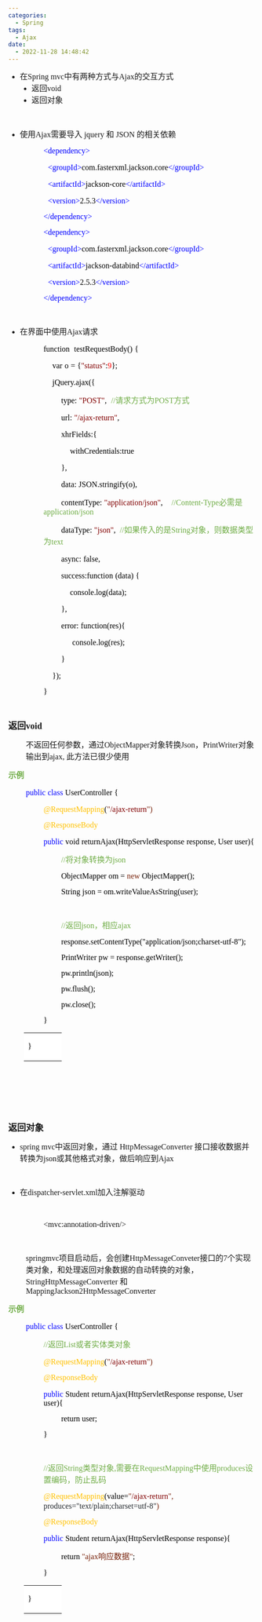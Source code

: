```yaml
---
categories:
  - Spring
tags:
  - Ajax
date:
  - 2022-11-28 14:48:42
---
```


<ul style="list-style-type:disc">
    <li><span style="font-size:12.0pt"><span style="font-family:&quot;Microsoft YaHei UI&quot;">在</span></span><span
            style="font-size:12.0pt"><span style="font-family:&quot;Comic Sans MS&quot;">Spring mvc</span></span><span
            style="font-size:12.0pt"><span style="font-family:&quot;Microsoft YaHei UI&quot;">中有两种方式与</span></span><span
            style="font-size:12.0pt"><span style="font-family:&quot;Comic Sans MS&quot;">Ajax</span></span><span
            style="font-size:12.0pt"><span style="font-family:&quot;Microsoft YaHei UI&quot;">的交互方式</span></span>
        <ul style="list-style-type:disc">
            <li><span style="font-size:12.0pt"><span
                        style="font-family:&quot;Microsoft YaHei UI&quot;">返回</span></span><span
                    style="font-size:12.0pt"><span style="font-family:&quot;Comic Sans MS&quot;">void</span></span></li>
            <li><span style="font-size:12.0pt"><span
                        style="font-family:&quot;Microsoft YaHei UI&quot;">返回对象</span></span></li>
        </ul>
    </li>
</ul>
<p><span style="font-size:12.0pt"><span style="font-family:&quot;Microsoft YaHei UI&quot;">&nbsp;</span></span></p>
<ul style="list-style-type:disc">
    <li><span style="font-size:12.0pt"><span style="font-family:&quot;Microsoft YaHei UI&quot;">使用</span></span><span
            style="font-size:12.0pt"><span style="font-family:&quot;Comic Sans MS&quot;">Ajax</span></span><span
            style="font-size:12.0pt"><span style="font-family:&quot;Microsoft YaHei UI&quot;">需要导入</span></span> <span
            style="font-size:12.0pt"><span style="font-family:&quot;Comic Sans MS&quot;">jquery </span></span><span
            style="font-size:12.0pt"><span style="font-family:&quot;Microsoft YaHei UI&quot;">和</span></span> <span
            style="font-size:12.0pt"><span style="font-family:&quot;Comic Sans MS&quot;">JSON </span></span><span
            style="font-size:12.0pt"><span style="font-family:&quot;Microsoft YaHei UI&quot;">的相关依赖</span></span></li>
</ul>
<p style="margin-left:72px"><span style="font-size:12.0pt"><span style="font-family:&quot;Comic Sans MS&quot;"><span
                style="color:blue">&lt;dependency&gt;</span></span></span></p>
<p style="margin-left:72px"><span style="font-size:12.0pt">&nbsp;&nbsp;<span
            style="font-family:&quot;Comic Sans MS&quot;"><span style="color:blue">&lt;groupId&gt;</span></span><span
            style="font-family:&quot;Comic Sans MS&quot;"><span
                style="color:black">com.fasterxml.jackson.core</span></span><span
            style="font-family:&quot;Comic Sans MS&quot;"><span style="color:blue">&lt;/groupId&gt;</span></span></span>
</p>
<p style="margin-left:72px"><span style="font-size:12.0pt">&nbsp;&nbsp;<span
            style="font-family:&quot;Comic Sans MS&quot;"><span style="color:blue">&lt;artifactId&gt;</span></span><span
            style="font-family:&quot;Comic Sans MS&quot;"><span style="color:black">jackson-core</span></span><span
            style="font-family:&quot;Comic Sans MS&quot;"><span
                style="color:blue">&lt;/artifactId&gt;</span></span></span></p>
<p style="margin-left:72px"><span style="font-size:12.0pt">&nbsp;&nbsp;<span
            style="font-family:&quot;Comic Sans MS&quot;"><span style="color:blue">&lt;version&gt;</span></span><span
            style="font-family:&quot;Comic Sans MS&quot;"><span style="color:black">2.5.3</span></span><span
            style="font-family:&quot;Comic Sans MS&quot;"><span style="color:blue">&lt;/version&gt;</span></span></span>
</p>
<p style="margin-left:72px"><span style="font-size:12.0pt"><span style="font-family:&quot;Comic Sans MS&quot;"><span
                style="color:blue">&lt;/dependency&gt;</span></span></span></p>
<p style="margin-left:72px"><span style="font-size:12.0pt"><span style="font-family:&quot;Comic Sans MS&quot;"><span
                style="color:blue">&lt;dependency&gt;</span></span></span></p>
<p style="margin-left:72px"><span style="font-size:12.0pt">&nbsp;&nbsp;<span
            style="font-family:&quot;Comic Sans MS&quot;"><span style="color:blue">&lt;groupId&gt;</span></span><span
            style="font-family:&quot;Comic Sans MS&quot;"><span
                style="color:black">com.fasterxml.jackson.core</span></span><span
            style="font-family:&quot;Comic Sans MS&quot;"><span style="color:blue">&lt;/groupId&gt;</span></span></span>
</p>
<p style="margin-left:72px"><span style="font-size:12.0pt">&nbsp;&nbsp;<span
            style="font-family:&quot;Comic Sans MS&quot;"><span style="color:blue">&lt;artifactId&gt;</span></span><span
            style="font-family:&quot;Comic Sans MS&quot;"><span style="color:black">jackson-databind</span></span><span
            style="font-family:&quot;Comic Sans MS&quot;"><span
                style="color:blue">&lt;/artifactId&gt;</span></span></span></p>
<p style="margin-left:72px"><span style="font-size:12.0pt">&nbsp;&nbsp;<span
            style="font-family:&quot;Comic Sans MS&quot;"><span style="color:blue">&lt;version&gt;</span></span><span
            style="font-family:&quot;Comic Sans MS&quot;"><span style="color:black">2.5.3</span></span><span
            style="font-family:&quot;Comic Sans MS&quot;"><span style="color:blue">&lt;/version&gt;</span></span></span>
</p>
<p style="margin-left:72px"><span style="font-size:12.0pt"><span style="font-family:&quot;Comic Sans MS&quot;"><span
                style="color:blue">&lt;/dependency&gt;</span></span></span></p>
<p style="margin-left:72px"><span style="font-size:12.0pt"><span
            style="font-family:&quot;Comic Sans MS&quot;">&nbsp;</span></span></p>
<ul style="list-style-type:disc">
    <li><span style="font-size:12.0pt"><span
                style="font-family:&quot;Microsoft YaHei UI&quot;">在界面中使用</span></span><span
            style="font-size:12.0pt"><span style="font-family:&quot;Comic Sans MS&quot;">Ajax</span></span><span
            style="font-size:12.0pt"><span style="font-family:&quot;Microsoft YaHei UI&quot;">请求</span></span></li>
</ul>
<p style="margin-left:72px"><span style="font-size:12.0pt"><span style="color:black"><span
                style="font-family:&quot;Comic Sans MS&quot;">function</span>&nbsp;&nbsp;<span
                style="font-family:&quot;Comic Sans MS&quot;">testRequestBody()</span>&nbsp;<span
                style="font-family:&quot;Comic Sans MS&quot;">{</span>&nbsp;</span></span></p>
<p style="margin-left:72px"><span style="font-size:12.0pt">&nbsp;&nbsp;&nbsp;&nbsp;<span
            style="font-family:&quot;Comic Sans MS&quot;"><span style="color:black">var</span></span>&nbsp;<span
            style="font-family:&quot;Comic Sans MS&quot;"><span style="color:black">o</span></span>&nbsp;<span
            style="font-family:&quot;Comic Sans MS&quot;"><span style="color:black">=</span></span>&nbsp;<span
            style="font-family:&quot;Comic Sans MS&quot;"><span style="color:black">{</span></span><span
            style="font-family:&quot;Comic Sans MS&quot;"><span style="color:maroon">"status"</span></span><span
            style="font-family:&quot;Comic Sans MS&quot;"><span style="color:black">:</span></span><span
            style="font-family:&quot;Comic Sans MS&quot;"><span style="color:red">9</span></span><span
            style="font-family:&quot;Comic Sans MS&quot;"><span style="color:black">};</span></span></span></p>
<p style="margin-left:72px"><span style="font-size:12.0pt"><span style="color:black">&nbsp;&nbsp;&nbsp;&nbsp;<span
                style="font-family:&quot;Comic Sans MS&quot;">jQuery.ajax({</span></span></span></p>
<p style="margin-left:72px"><span style="font-size:12.0pt">&nbsp;&nbsp;&nbsp;&nbsp;&nbsp;&nbsp;&nbsp;&nbsp;<span
            style="font-family:&quot;Comic Sans MS&quot;"><span style="color:black">type:</span></span>&nbsp;<span
            style="font-family:&quot;Comic Sans MS&quot;"><span style="color:maroon">"POST"</span></span><span
            style="font-family:&quot;Comic Sans MS&quot;"><span style="color:black">,</span></span>&nbsp; <span
            style="font-family:&quot;Comic Sans MS&quot;"><span style="color:#70ad47">//</span></span><span
            style="font-family:&quot;Microsoft YaHei UI&quot;"><span style="color:#70ad47">请求方式为</span></span><span
            style="font-family:&quot;Comic Sans MS&quot;"><span style="color:#70ad47">POST</span></span><span
            style="font-family:&quot;Microsoft YaHei UI&quot;"><span style="color:#70ad47">方式</span></span></span></p>
<p style="margin-left:72px"><span style="font-size:12.0pt">&nbsp;&nbsp;&nbsp;&nbsp;&nbsp;&nbsp;&nbsp;&nbsp;<span
            style="font-family:&quot;Comic Sans MS&quot;"><span style="color:black">url:</span></span>&nbsp;<span
            style="font-family:&quot;Comic Sans MS&quot;"><span style="color:maroon">"</span></span><span
            style="font-family:&quot;Comic Sans MS&quot;"><span style="color:maroon">/ajax-return</span></span><span
            style="font-family:&quot;Comic Sans MS&quot;"><span style="color:maroon">"</span></span><span
            style="font-family:&quot;Comic Sans MS&quot;"><span style="color:black">,</span></span></span></p>
<p style="margin-left:72px"><span style="font-size:12.0pt"><span
            style="color:black">&nbsp;&nbsp;&nbsp;&nbsp;&nbsp;&nbsp;&nbsp;&nbsp;<span
                style="font-family:&quot;Comic Sans MS&quot;">xhrFields:{</span></span></span></p>
<p style="margin-left:72px"><span style="font-size:12.0pt"><span
            style="color:black">&nbsp;&nbsp;&nbsp;&nbsp;&nbsp;&nbsp;&nbsp;&nbsp;&nbsp;&nbsp;&nbsp;&nbsp;<span
                style="font-family:&quot;Comic Sans MS&quot;">withCredentials:true</span></span></span></p>
<p style="margin-left:72px"><span style="font-size:12.0pt"><span
            style="color:black">&nbsp;&nbsp;&nbsp;&nbsp;&nbsp;&nbsp;&nbsp;&nbsp;<span
                style="font-family:&quot;Comic Sans MS&quot;">},</span></span></span></p>
<p style="margin-left:72px"><span style="font-size:12.0pt"><span
            style="color:black">&nbsp;&nbsp;&nbsp;&nbsp;&nbsp;&nbsp;&nbsp;&nbsp;<span
                style="font-family:&quot;Comic Sans MS&quot;">data:</span>&nbsp;<span
                style="font-family:&quot;Comic Sans MS&quot;">JSON.stringify(o),</span></span></span></p>
<p style="margin-left:72px"><span style="font-size:12.0pt">&nbsp;&nbsp;&nbsp;&nbsp;&nbsp;&nbsp;&nbsp;&nbsp;<span
            style="font-family:&quot;Comic Sans MS&quot;"><span
                style="color:black">contentType:</span></span>&nbsp;<span
            style="font-family:&quot;Comic Sans MS&quot;"><span
                style="color:maroon">"application/json"</span></span><span
            style="font-family:&quot;Comic Sans MS&quot;"><span style="color:black">,</span></span>&nbsp;&nbsp;&nbsp;
        <span style="font-family:&quot;Comic Sans MS&quot;"><span style="color:#70ad47">//</span></span><span
            style="font-family:&quot;Comic Sans MS&quot;"><span style="color:#70ad47">Content-Type</span></span><span
            style="font-family:&quot;Microsoft YaHei UI&quot;"><span style="color:#70ad47">必需是</span></span><span
            style="font-family:&quot;Comic Sans MS&quot;"><span
                style="color:#70ad47">application/json</span></span></span></p>
<p style="margin-left:72px"><span style="font-size:12.0pt">&nbsp;&nbsp;&nbsp;&nbsp;&nbsp;&nbsp;&nbsp;&nbsp;<span
            style="font-family:&quot;Comic Sans MS&quot;"><span style="color:black">dataType:</span></span>&nbsp;<span
            style="font-family:&quot;Comic Sans MS&quot;"><span style="color:maroon">"json"</span></span><span
            style="font-family:&quot;Comic Sans MS&quot;"><span style="color:black">,</span></span> <span
            style="font-family:&quot;Comic Sans MS&quot;"><span style="color:#70ad47">&nbsp;//</span></span><span
            style="font-family:&quot;Microsoft YaHei UI&quot;"><span style="color:#70ad47">如果传入的是</span></span><span
            style="font-family:&quot;Comic Sans MS&quot;"><span style="color:#70ad47">String</span></span><span
            style="font-family:&quot;Microsoft YaHei UI&quot;"><span style="color:#70ad47">对象，则数据类型为</span></span><span
            style="font-family:&quot;Comic Sans MS&quot;"><span style="color:#70ad47">text</span></span></span></p>
<p style="margin-left:72px"><span style="font-size:12.0pt"><span
            style="color:black">&nbsp;&nbsp;&nbsp;&nbsp;&nbsp;&nbsp;&nbsp;&nbsp;<span
                style="font-family:&quot;Comic Sans MS&quot;">async:</span>&nbsp;<span
                style="font-family:&quot;Comic Sans MS&quot;">false,</span></span></span></p>
<p style="margin-left:72px"><span style="font-size:12.0pt"><span
            style="color:black">&nbsp;&nbsp;&nbsp;&nbsp;&nbsp;&nbsp;&nbsp;&nbsp;<span
                style="font-family:&quot;Comic Sans MS&quot;">success:function</span>&nbsp;<span
                style="font-family:&quot;Comic Sans MS&quot;">(data)</span>&nbsp;<span
                style="font-family:&quot;Comic Sans MS&quot;">{</span></span></span></p>
<p style="margin-left:72px"><span style="font-size:12.0pt"><span
            style="color:black">&nbsp;&nbsp;&nbsp;&nbsp;&nbsp;&nbsp;&nbsp;&nbsp;&nbsp;&nbsp;&nbsp;&nbsp;<span
                style="font-family:&quot;Comic Sans MS&quot;">console.log(data);</span></span></span></p>
<p style="margin-left:72px"><span style="font-size:12.0pt"><span
            style="color:black">&nbsp;&nbsp;&nbsp;&nbsp;&nbsp;&nbsp;&nbsp;&nbsp;<span
                style="font-family:&quot;Comic Sans MS&quot;">},</span></span></span></p>
<p style="margin-left:72px"><span style="font-size:12.0pt"><span
            style="color:black">&nbsp;&nbsp;&nbsp;&nbsp;&nbsp;&nbsp; &nbsp;<span
                style="font-family:&quot;Comic Sans MS&quot;">error:</span>&nbsp;<span
                style="font-family:&quot;Comic Sans MS&quot;">function(res){</span></span></span></p>
<p style="margin-left:72px"><span style="font-size:12.0pt"><span
            style="color:black">&nbsp;&nbsp;&nbsp;&nbsp;&nbsp;&nbsp;&nbsp;&nbsp;&nbsp;&nbsp;&nbsp;&nbsp;&nbsp;<span
                style="font-family:&quot;Comic Sans MS&quot;">console.log(res);</span></span></span></p>
<p style="margin-left:72px"><span style="font-size:12.0pt"><span
            style="color:black">&nbsp;&nbsp;&nbsp;&nbsp;&nbsp;&nbsp;&nbsp;&nbsp;<span
                style="font-family:&quot;Comic Sans MS&quot;">}</span></span></span></p>
<p style="margin-left:72px"><span style="font-size:12.0pt"><span style="color:black">&nbsp;&nbsp;&nbsp;&nbsp;<span
                style="font-family:&quot;Comic Sans MS&quot;">});</span></span></span></p>
<p style="margin-left:72px"><span style="font-size:12.0pt"><span style="font-family:&quot;Comic Sans MS&quot;"><span
                style="color:black">}</span></span></span></p>
<p><span style="font-size:12.0pt"><span style="font-family:&quot;Microsoft YaHei UI&quot;"><span
                style="color:#70ad47">&nbsp;</span></span></span></p>
<p><span style="font-size:13.5pt"><strong><span
                style="font-family:&quot;Microsoft YaHei UI&quot;">返回</span></strong><strong><span
                style="font-family:&quot;Comic Sans MS&quot;">void</span></strong></span></p>
<p style="margin-left:36px"><span style="font-size:12.0pt"><span
            style="font-family:&quot;Microsoft YaHei UI&quot;">不返回任何参数，通过</span><span
            style="font-family:&quot;Comic Sans MS&quot;">ObjectMapper</span><span
            style="font-family:&quot;Microsoft YaHei UI&quot;">对象转换</span><span
            style="font-family:&quot;Comic Sans MS&quot;">Json</span><span
            style="font-family:&quot;Microsoft YaHei UI&quot;">，</span><span
            style="font-family:&quot;Comic Sans MS&quot;">PrintWriter</span><span
            style="font-family:&quot;Microsoft YaHei UI&quot;">对象输出到</span><span
            style="font-family:&quot;Comic Sans MS&quot;">ajax, </span><span
            style="font-family:&quot;Microsoft YaHei UI&quot;">此方法已很少使用</span></span></p>
<p><span style="font-size:12.0pt"><span style="font-family:&quot;Microsoft YaHei UI&quot;"><span
                style="color:#70ad47"><strong>示例</strong></span></span></span></p>
<p style="margin-left:36px"><span style="font-size:12.0pt"><span style="font-family:&quot;Comic Sans MS&quot;"><span
                style="color:blue">public</span></span>&nbsp;<span style="font-family:&quot;Comic Sans MS&quot;"><span
                style="color:blue">class</span></span>&nbsp;<span style="font-family:&quot;Comic Sans MS&quot;"><span
                style="color:black">UserController</span></span>&nbsp;<span
            style="font-family:&quot;Comic Sans MS&quot;"><span style="color:black">{</span></span></span></p>
<p style="margin-left:72px"><span style="font-size:12.0pt"><span style="font-family:&quot;Comic Sans MS&quot;"><span
                style="color:#ffc000">@RequestMapping</span></span><span
            style="font-family:&quot;Comic Sans MS&quot;"><span style="color:black">(</span></span><span
            style="font-family:&quot;Comic Sans MS&quot;"><span style="color:#78230c">"</span></span><span
            style="font-family:&quot;Comic Sans MS&quot;"><span style="color:maroon">/ajax-return</span></span><span
            style="font-family:&quot;Comic Sans MS&quot;"><span style="color:#78230c">"</span></span><span
            style="font-family:&quot;Comic Sans MS&quot;"><span style="color:#78230c">)</span></span>&nbsp;&nbsp;</span>
</p>
<p style="margin-left:72px"><span style="font-size:12.0pt"><span style="font-family:&quot;Comic Sans MS&quot;"><span
                style="color:#ffc000">@ResponseBody</span></span></span></p>
<p style="margin-left:72px"><span style="font-size:12.0pt"><span style="font-family:&quot;Comic Sans MS&quot;"><span
                style="color:blue">public</span></span>&nbsp;<span style="font-family:&quot;Comic Sans MS&quot;"><span
                style="color:black">void</span></span>&nbsp;<span style="font-family:&quot;Comic Sans MS&quot;"><span
                style="color:black">returnAjax</span></span><span style="font-family:&quot;Comic Sans MS&quot;"><span
                style="color:black">(HttpServletResponse</span></span>&nbsp;<span
            style="font-family:&quot;Comic Sans MS&quot;"><span style="color:black">response</span></span><span
            style="font-family:&quot;Comic Sans MS&quot;"><span style="color:black">, User user</span></span><span
            style="font-family:&quot;Comic Sans MS&quot;"><span style="color:black">){</span></span></span></p>
<p style="margin-left:108px"><span style="font-size:12.0pt"><span style="color:#70ad47"><span
                style="font-family:&quot;Comic Sans MS&quot;">//</span><span
                style="font-family:&quot;Microsoft YaHei UI&quot;">将对象转换为</span><span
                style="font-family:&quot;Comic Sans MS&quot;">json</span></span></span></p>
<p style="margin-left:108px"><span style="font-size:12.0pt"><span style="font-family:&quot;Comic Sans MS&quot;"><span
                style="color:black">ObjectMapper om = </span><span style="color:#78230c">new</span><span
                style="color:black"> ObjectMapper();</span></span></span></p>
<p style="margin-left:108px"><span style="font-size:12.0pt"><span style="font-family:&quot;Comic Sans MS&quot;"><span
                style="color:black">String json = om.writeValueAsString(user);</span></span></span></p>
<p style="margin-left:108px"><span style="font-size:12.0pt"><span style="font-family:&quot;Comic Sans MS&quot;"><span
                style="color:black">&nbsp;</span></span></span></p>
<p style="margin-left:108px"><span style="font-size:12.0pt"><span style="color:#70ad47"><span
                style="font-family:&quot;Comic Sans MS&quot;">//</span><span
                style="font-family:&quot;Microsoft YaHei UI&quot;">返回</span><span
                style="font-family:&quot;Comic Sans MS&quot;">json</span><span
                style="font-family:&quot;Microsoft YaHei UI&quot;">，相应</span><span
                style="font-family:&quot;Comic Sans MS&quot;">ajax</span></span></span></p>
<p style="margin-left:108px"><span style="font-size:12.0pt"><span style="font-family:&quot;Comic Sans MS&quot;"><span
                style="color:black">response.setContentType("application/json;charset-utf-8");</span></span></span></p>
<p style="margin-left:108px"><span style="font-size:12.0pt"><span style="font-family:&quot;Comic Sans MS&quot;"><span
                style="color:black">PrintWriter pw = response.getWriter();</span></span></span></p>
<p style="margin-left:108px"><span style="font-size:12.0pt"><span style="font-family:&quot;Comic Sans MS&quot;"><span
                style="color:black">pw.println(json);</span></span></span></p>
<p style="margin-left:108px"><span style="font-size:12.0pt"><span style="font-family:&quot;Comic Sans MS&quot;"><span
                style="color:black">pw.flush();</span></span></span></p>
<p style="margin-left:108px"><span style="font-size:12.0pt"><span style="font-family:&quot;Comic Sans MS&quot;"><span
                style="color:black">pw.close();</span></span></span></p>
<p style="margin-left:72px"><span style="font-size:12.0pt"><span style="font-family:&quot;Comic Sans MS&quot;"><span
                style="color:black">}</span></span></span></p>
<table summary="" cellspacing="0"
    style="border-collapse:collapse; border-color:#a3a3a3; border-style:solid; border-width:0px; margin-left:32px"
    class=" cke_show_border">
    <tbody>
        <tr>
            <td
                style="background-color:white; border-bottom:0px; border-left:0px; border-right:0px; border-top:0px; vertical-align:top; width:.6381in">
                <p><span style="font-size:12.0pt"><span style="font-family:&quot;Comic Sans MS&quot;"><span
                                style="color:black">}</span></span></span></p>
            </td>
        </tr>
    </tbody>
</table>
<p><span style="font-size:13.5pt"><span style="font-family:&quot;Microsoft YaHei UI&quot;">&nbsp;</span></span></p>
<p><span style="font-size:13.5pt"><span style="font-family:&quot;Microsoft YaHei UI&quot;">&nbsp;</span></span></p>
<p><span style="font-size:13.5pt"><span style="font-family:&quot;Microsoft YaHei UI&quot;">&nbsp;</span></span></p>
<p><span style="font-size:13.5pt"><span
            style="font-family:&quot;Microsoft YaHei UI&quot;"><strong>返回对象</strong></span></span></p>
<ul style="list-style-type:disc">
    <li><span style="font-size:12.0pt"><span style="font-family:&quot;Comic Sans MS&quot;">spring mvc</span></span><span
            style="font-size:12.0pt"><span style="font-family:&quot;Microsoft YaHei UI&quot;">中返回对象，通过</span></span>
        <span style="font-size:12.0pt"><span style="font-family:&quot;Comic Sans MS&quot;">HttpMessageConverter
            </span></span><span style="font-size:12.0pt"><span
                style="font-family:&quot;Microsoft YaHei UI&quot;">接口接收数据并转换为</span></span><span
            style="font-size:12.0pt"><span style="font-family:&quot;Comic Sans MS&quot;">json</span></span><span
            style="font-size:12.0pt"><span
                style="font-family:&quot;Microsoft YaHei UI&quot;">或其他格式对象，做后响应到</span></span><span
            style="font-size:12.0pt"><span style="font-family:&quot;Comic Sans MS&quot;">Ajax</span></span></li>
</ul>
<p><span style="font-size:12.0pt"><span style="font-family:&quot;Comic Sans MS&quot;"></span></span><br></p>
<ul style="list-style-type:disc">
    <li><span style="font-size:12.0pt"><span style="font-family:&quot;Microsoft YaHei UI&quot;">在</span></span><span
            style="font-size:12.0pt"><span
                style="font-family:&quot;Comic Sans MS&quot;">dispatcher-servlet.xml</span></span><span
            style="font-size:12.0pt"><span style="font-family:&quot;Microsoft YaHei UI&quot;">加入注解驱动</span></span></li>
</ul>
<p style="margin-left:36px"><span style="font-size:12.0pt"><span
            style="font-family:&quot;Microsoft YaHei UI&quot;">&nbsp;</span></span></p>
<p style="margin-left:72px"><span style="font-size:12.0pt"><span
            style="font-family:&quot;Comic Sans MS&quot;">&lt;mvc:annotation-driven/&gt;</span></span></p>
<p style="margin-left:72px"><span style="font-size:12.0pt"><span
            style="font-family:&quot;Comic Sans MS&quot;">&nbsp;</span></span></p>
<p style="margin-left:36px"><span style="font-size:12.0pt"><span
            style="font-family:&quot;Comic Sans MS&quot;">s</span><span
            style="font-family:&quot;Comic Sans MS&quot;">pringmvc</span><span
            style="font-family:&quot;Microsoft YaHei UI&quot;">项目启动后，会创建</span><span
            style="font-family:&quot;Comic Sans MS&quot;">HttpMessageConveter</span><span
            style="font-family:&quot;Microsoft YaHei UI&quot;">接口的</span><span
            style="font-family:&quot;Comic Sans MS&quot;">7</span><span
            style="font-family:&quot;Microsoft YaHei UI&quot;">个实现类对象，和处理返回对象数据的自动转换的对象，</span><span
            style="font-family:&quot;Comic Sans MS&quot;">StringHttpMessageConverter </span><span
            style="font-family:&quot;Microsoft YaHei UI&quot;">和</span><span
            style="font-family:&quot;Comic Sans MS&quot;"> MappingJackson2HttpMessageConverter</span></span></p>
<p><span style="font-size:12.0pt"><span style="font-family:&quot;Microsoft YaHei UI&quot;"><span
                style="color:#70ad47"><strong>示例</strong></span></span></span></p>
<p style="margin-left:36px"><span style="font-size:12.0pt"><span style="font-family:&quot;Comic Sans MS&quot;"><span
                style="color:blue">public</span></span>&nbsp;<span style="font-family:&quot;Comic Sans MS&quot;"><span
                style="color:blue">class</span></span>&nbsp;<span style="font-family:&quot;Comic Sans MS&quot;"><span
                style="color:black">UserController</span></span>&nbsp;<span
            style="font-family:&quot;Comic Sans MS&quot;"><span style="color:black">{</span></span></span></p>
<p style="margin-left:72px"><span style="font-size:12.0pt"><span style="color:#70ad47"><span
                style="font-family:&quot;Comic Sans MS&quot;">//</span><span
                style="font-family:&quot;Microsoft YaHei UI&quot;">返回</span><span
                style="font-family:&quot;Comic Sans MS&quot;">List</span><span
                style="font-family:&quot;Microsoft YaHei UI&quot;">或者实体类对象</span></span></span></p>
<p style="margin-left:72px"><span style="font-size:12.0pt"><span style="font-family:&quot;Comic Sans MS&quot;"><span
                style="color:#ffc000">@RequestMapping</span></span><span
            style="font-family:&quot;Comic Sans MS&quot;"><span style="color:black">(</span></span><span
            style="font-family:&quot;Comic Sans MS&quot;"><span style="color:#78230c">"</span></span><span
            style="font-family:&quot;Comic Sans MS&quot;"><span style="color:maroon">/ajax-return</span></span><span
            style="font-family:&quot;Comic Sans MS&quot;"><span style="color:#78230c">"</span></span><span
            style="font-family:&quot;Comic Sans MS&quot;"><span style="color:#78230c">)</span></span>&nbsp;&nbsp;</span>
</p>
<p style="margin-left:72px"><span style="font-size:12.0pt"><span style="font-family:&quot;Comic Sans MS&quot;"><span
                style="color:#ffc000">@ResponseBody</span></span></span></p>
<p style="margin-left:72px"><span style="font-size:12.0pt"><span style="font-family:&quot;Comic Sans MS&quot;"><span
                style="color:blue">public</span></span>&nbsp;<span style="font-family:&quot;Comic Sans MS&quot;"><span
                style="color:black">Student</span></span>&nbsp;<span style="font-family:&quot;Comic Sans MS&quot;"><span
                style="color:black">returnAjax</span></span><span style="font-family:&quot;Comic Sans MS&quot;"><span
                style="color:black">(HttpServletResponse</span></span>&nbsp;<span
            style="font-family:&quot;Comic Sans MS&quot;"><span style="color:black">response</span></span><span
            style="font-family:&quot;Comic Sans MS&quot;"><span style="color:black">, User user</span></span><span
            style="font-family:&quot;Comic Sans MS&quot;"><span style="color:black">){</span></span></span></p>
<p style="margin-left:108px"><span style="font-size:12.0pt"><span style="font-family:&quot;Comic Sans MS&quot;"><span
                style="color:black">return user;</span></span></span></p>
<p style="margin-left:72px"><span style="font-size:12.0pt"><span style="font-family:&quot;Comic Sans MS&quot;"><span
                style="color:black">}</span></span></span></p>
<p style="margin-left:72px"><span style="font-size:12.0pt"><span style="font-family:&quot;Comic Sans MS&quot;"><span
                style="color:black">&nbsp;</span></span></span></p>
<p style="margin-left:72px"><span style="font-size:12.0pt"><span style="color:#70ad47"><span
                style="font-family:&quot;Comic Sans MS&quot;">//</span><span
                style="font-family:&quot;Microsoft YaHei UI&quot;">返回</span><span
                style="font-family:&quot;Comic Sans MS&quot;">String</span><span
                style="font-family:&quot;Microsoft YaHei UI&quot;">类型对象</span><span
                style="font-family:&quot;Comic Sans MS&quot;">,</span><span
                style="font-family:&quot;Microsoft YaHei UI&quot;">需要在</span><span
                style="font-family:&quot;Comic Sans MS&quot;">RequestMapping</span><span
                style="font-family:&quot;Microsoft YaHei UI&quot;">中使用</span><span
                style="font-family:&quot;Comic Sans MS&quot;">produces</span><span
                style="font-family:&quot;Microsoft YaHei UI&quot;">设置编码，防止乱码</span></span></span></p>
<p style="margin-left:72px"><span style="font-size:12.0pt"><span style="font-family:&quot;Comic Sans MS&quot;"><span
                style="color:#ffc000">@RequestMapping</span></span><span
            style="font-family:&quot;Comic Sans MS&quot;"><span style="color:black">(</span></span><span
            style="font-family:&quot;Comic Sans MS&quot;"><span style="color:black">value=</span></span><span
            style="font-family:&quot;Comic Sans MS&quot;"><span style="color:#78230c">"</span></span><span
            style="font-family:&quot;Comic Sans MS&quot;"><span style="color:maroon">/ajax-return</span></span><span
            style="font-family:&quot;Comic Sans MS&quot;"><span style="color:#78230c">", </span></span><span
            style="font-family:&quot;Comic Sans MS&quot;"><span style="color:#24292e">produces</span></span><span
            style="font-family:&quot;Comic Sans MS&quot;"><span
                style="color:#24292e">="text/plain;charset=utf-8"</span></span><span
            style="font-family:&quot;Comic Sans MS&quot;"><span style="color:#78230c">)</span></span>&nbsp;&nbsp;</span>
</p>
<p style="margin-left:72px"><span style="font-size:12.0pt"><span style="font-family:&quot;Comic Sans MS&quot;"><span
                style="color:#ffc000">@ResponseBody</span></span></span></p>
<p style="margin-left:72px"><span style="font-size:12.0pt"><span style="font-family:&quot;Comic Sans MS&quot;"><span
                style="color:blue">public</span></span>&nbsp;<span style="font-family:&quot;Comic Sans MS&quot;"><span
                style="color:black">Student</span></span>&nbsp;<span style="font-family:&quot;Comic Sans MS&quot;"><span
                style="color:black">returnAjax</span></span><span style="font-family:&quot;Comic Sans MS&quot;"><span
                style="color:black">(HttpServletResponse</span></span>&nbsp;<span
            style="font-family:&quot;Comic Sans MS&quot;"><span style="color:black">response){</span></span></span></p>
<p style="margin-left:108px"><span style="font-size:12.0pt"><span style="font-family:&quot;Comic Sans MS&quot;"><span
                style="color:black">return </span></span><span style="font-family:&quot;Comic Sans MS&quot;"><span
                style="color:#78230c">"ajax</span></span><span style="font-family:&quot;Microsoft YaHei UI&quot;"><span
                style="color:#78230c">响应数据</span></span><span style="font-family:&quot;Comic Sans MS&quot;"><span
                style="color:#78230c">"</span></span><span style="font-family:&quot;Comic Sans MS&quot;"><span
                style="color:black">;</span></span></span></p>
<p style="margin-left:72px"><span style="font-size:12.0pt"><span style="font-family:&quot;Comic Sans MS&quot;"><span
                style="color:black">}</span></span></span></p>
<table summary="" cellspacing="0"
    style="border-collapse:collapse; border-color:#a3a3a3; border-style:solid; border-width:0px; margin-left:32px"
    class=" cke_show_border">
    <tbody>
        <tr>
            <td
                style="background-color:white; border-bottom:0px; border-left:0px; border-right:0px; border-top:0px; vertical-align:top; width:.6381in">
                <p><span style="font-size:12.0pt"><span style="font-family:&quot;Comic Sans MS&quot;"><span
                                style="color:black">}</span></span></span></p>
            </td>
        </tr>
    </tbody>
</table>
